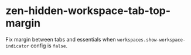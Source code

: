 
# zen-hidden-workspace-tab-top-margin
Fix margin between tabs and essentials when `workspaces.show-workspace-indicator` config is `false`.
